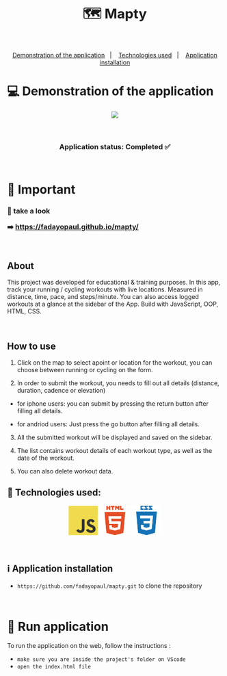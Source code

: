 ## **<h2 align="center"> 🗺️ Mapty</h2>**

<br>
<p align="center">
  <a href="#computer-demonstration-of-the-application">Demonstration of the application</a>&nbsp;&nbsp;&nbsp;|&nbsp;&nbsp;&nbsp;
  <a href="#rocket-technologies-used">Technologies used</a>&nbsp;&nbsp;&nbsp;|&nbsp;&nbsp;&nbsp;
  <a href="#information_source-application-installation">Application installation</a>
</p>
 
# :computer: Demonstration of the application

<p align="center">
  <img src="https://ik.imagekit.io/mcvhbcq4zu/web_HZiFLz2c8.gif?ik-sdk-version=javascript-1.4.3&updatedAt=1648483986438" width="1400px"/>
</p>

<br>

<h3 align="center"> 
	Application status: Completed ✅
</h3>
<br>

# 👀 Important

### <p> 🔑 take a look </p> ➡️ https://fadayopaul.github.io/mapty/

<br>

## About

This project was developed for educational & training purposes. In this app, track your running / cycling workouts with live locations. Measured in distance, time, pace, and steps/minute. You can also access logged workouts at a glance at the sidebar of the App. Build with JavaScript, OOP, HTML, CSS.

<br>

## How to use

1. Click on the map to select apoint or location for the workout, you can choose between running or cycling on the form.

2. In order to submit the workout, you needs to fill out all details (distance, duration, cadence or elevation)

- for iphone users: you can submit by pressing the return button after filling all details.

- for andriod users: Just press the go button after filling all details.

3. All the submitted workout will be displayed and saved on the sidebar.

4. The list contains workout details of each workout type, as well as the date of the workout.

5. You can also delete workout data.

## :rocket: Technologies used:

<p align="center">
	<img src="https://github.com/devicons/devicon/blob/master/icons/javascript/javascript-original.svg" alt="js" width="70" height="70"/>
	<img src="https://github.com/devicons/devicon/blob/master/icons/html5/html5-plain-wordmark.svg" alt="html5"  width="70" height="70"/>
	<img src="https://github.com/devicons/devicon/blob/master/icons/css3/css3-plain-wordmark.svg" alt="css3" width="70" height="70"/>
</p>

<br>

## :information_source: Application installation

- `https://github.com/fadayopaul/mapty.git` to clone the repository

<br>

# 🎲 Run application

To run the application on the web, follow the instructions :

- `make sure you are inside the project's folder on VScode`
- `open the index.html file`
  <br>
